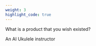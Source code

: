 ```yaml
---
weight: 3
highlight_code: true
---
```


What is a product that you wish existed?

An AI Ukulele instructor
